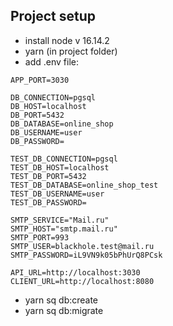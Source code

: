 ## Project setup
* install node v 16.14.2
* yarn (in project folder)
* add .env file:
```
APP_PORT=3030

DB_CONNECTION=pgsql
DB_HOST=localhost
DB_PORT=5432
DB_DATABASE=online_shop
DB_USERNAME=user
DB_PASSWORD=

TEST_DB_CONNECTION=pgsql
TEST_DB_HOST=localhost
TEST_DB_PORT=5432
TEST_DB_DATABASE=online_shop_test
TEST_DB_USERNAME=user
TEST_DB_PASSWORD=

SMTP_SERVICE="Mail.ru"
SMTP_HOST="smtp.mail.ru"
SMTP_PORT=993
SMTP_USER=blackhole.test@mail.ru
SMTP_PASSWORD=iL9VN9k05bPhUrQ8PCsk

API_URL=http://localhost:3030
CLIENT_URL=http://localhost:8080
```

* yarn sq db:create
* yarn sq db:migrate
